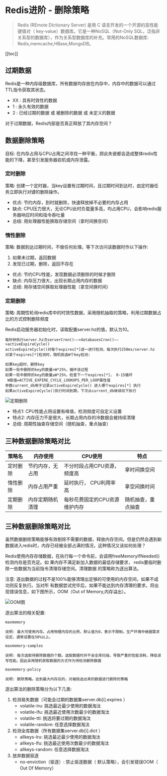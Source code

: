 # Redis进阶 - 删除策略

> Redis (REmote DIctionary Server) 是用 C 语言开发的一个开源的高性能键值对（ key-value）数据库。它是一种NoSQL（Not-Only SQL，泛指非关系型的数据库），作为关系型数据库的补充。常用的NoSQL数据库: Redis,memcache,HBase,MongoDB。

[[toc]]

## 过期数据

Redis是一种内存级数据库，所有数据均存放在内存中，内存中的数据可以通过TTL指令获取其状态。

- XX : 具有时效性的数据
- 1 : 永久有效的数据
- 2 : 已经过期的数据 或 被删除的数据 或 未定义的数据

对于过期数据，Redis内部是否真正释放了其内存空间？

## 数据删除策略

目标: 在内存占用与CPU占用之间寻找一种平衡，顾此失彼都会造成整体redis性能的下降，甚至引发服务器宕机或内存泄露。

### 定时删除

策略: 创建一个定时器，当key设置有过期时间，且过期时间到达时，由定时器任务立即执行对键的删除操作。

* 优点: 节约内存，到时就删除，快速释放掉不必要的内存占用
* 缺点:  CPU压力很大，无论CPU此时负载量多高，均占用CPU，会影响redis服务器响应时间和指令吞吐量
* 总结: 用处理器性能换取存储空间（拿时间换空间）

### 惰性删除

策略: 数据到达过期时间，不做任何处理。等下次访问该数据时作以下操作: 
1. 如果未过期，返回数据
2. 发现已过期，删除，返回不存在

* 优点: 节约CPU性能，发现数据必须删除的时候才删除
* 缺点: 内存压力很大，出现长期占用内存的数据
* 总结: 用存储空间换取处理器性能（拿空间换时间）

### 定期删除

策略: 周期性轮询redis库中的时效性数据，采用随机抽取的策略，利用过期数据占比的方式控制删除频度

Redis启动服务器初始化时，读取配置server.hz的值，默认为10。
```
每秒钟执行server.hz次serverCron()——>databasesCron()——>activeExpireCycle()
activeExpireCycle()对每个expires[*]逐一进行检测，每次执行250ms/server.hz
对某个expires[*]检测时，随机挑选W个key检测:

如果key超时，删除key
如果一轮中删除的key的数量>W*25%，循环该过程
如果一轮中删除的key的数量≤W*25%，检查下一个expires[*]， 0-15循环
 W取值=ACTIVE_EXPIRE_CYCLE_LOOKUPS_PER_LOOP属性值
参数current_db用于记录activeExpireCycle() 进入哪个expires[*] 执行
如果activeExpireCycle()执行时间到期，下次从current_db继续向下执行
```

![定期删除](/_images/database/redis/定期删除.png)


* 特点1:  CPU性能占用设置有峰值，检测频度可自定义设置
* 特点2: 内存压力不是很大，长期占用内存的冷数据会被持续清理
* 总结: 周期性抽查存储空间（随机抽查，重点抽查）

## 三种数据删除策略对比

策略名 | 内存使用 | CPU使用 | 特点
---|---|---|---
定时删除 | 节约内存，无占用 | 不分时段占用CPU资源，频度高 | 拿时间换空间
惰性删除 | 内存占用严重 | 延时执行， CPU利用率高 | 拿空间换时间
定期删除 | 内存定期随机清理 | 每秒花费固定的CPU资源维护内存 | 随机抽查，重点抽查


## 三种数据删除策略对比

虽然数据删除策略能够有效剔除不需要的数据，释放内存空间。但是仍然会遇到新数据进入redis时，内存已经被全部占满的情况，这种情况又该如何处理？

Redis使用内存存储数据，在执行每一个命令前，会调用freeMemoryIfNeeded()检测内存是否充足。如
果内存不满足新加入数据的最低存储要求， redis要临时删除一些数据为当前指令清理存储空间。清理数据
的策略称为逐出算法。

注意: 逐出数据的过程不是100%能够清理出足够的可使用的内存空间，如果不成功则反复执行。当对所
有数据尝试完毕后，如果不能达到内存清理的要求，将出现错误信息，如下图所示，OOM（Out of Memory,内存溢出）。

![OOM图](/_images/database/redis/OOM图.png)

逐出算法的相关配置: 

```
maxmemory

说明: 最大可使用内存。占用物理内存的比例，默认值为0，表示不限制。生产环境中根据需求设定，通常设置在50%以上。

maxmemory-samples

说明: 每次选取待删除数据的个数。选取数据时并不会全库扫描，导致严重的性能消耗，降低读写性能。因此采用随机获取数据的方式作为待检测删除数据

maxmemory-policy

说明: 删除策略。达到最大内存后的，对被挑选出来的数据进行删除的策略
```

逐出算法的删除策略分为以下几类: 
1. 检测易失数据（可能会过期的数据集server.db[i].expires ）
     * volatile-lru: 挑选最近最少使用的数据淘汰
     * volatile-lfu: 挑选最近使用次数最少的数据淘汰
     * volatile-ttl: 挑选将要过期的数据淘汰
     * volatile-random: 任意选择数据淘汰
2. 检测全库数据（所有数据集server.db[i].dict ）
     * allkeys-lru: 挑选最近最少使用的数据淘汰
     * allkeys-lfu: 挑选最近使用次数最少的数据淘汰
     * allkeys-random: 任意选择数据淘汰
3. 放弃数据驱逐
     * no-enviction（驱逐）: 禁止驱逐数据（ 默认策略），会引发错误OOM（ Out Of Memory）
